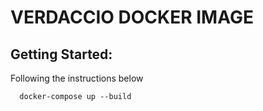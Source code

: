 # VERDACCIO DOCKER IMAGE

## Getting Started:

Following the instructions below

```
  docker-compose up --build
```
